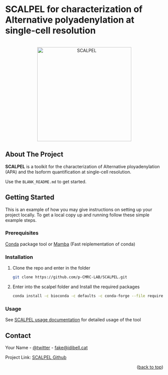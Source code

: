 

SCALPEL for characterization of Alternative polyadenylation  at single-cell resolution
======================================================================================


<!-- PROJECT LOGO -->
<br />
<div align="center">
  <a href="https://github.com/othneildrew/Best-README-Template">
    <img src="https://upload.wikimedia.org/wikipedia/commons/thumb/b/ba/Dessin_scalpel.svg/1200px-Dessin_scalpel.svg.png" alt="SCALPEL" width="300" height="300">
  </a>
</div>




<!-- ABOUT THE PROJECT -->
## About The Project

**SCALPEL** is a toolkit for the characterization of Alternative ployadenylation (APA) and the Isoform quantification at single-cell resolution.

Use the `BLANK_README.md` to get started.


<!-- GETTING STARTED -->
## Getting Started

This is an example of how you may give instructions on setting up your project locally.
To get a local copy up and running follow these simple example steps.

### Prerequisites

[Conda](https://www.anaconda.com/) package tool or [Mamba](https://github.com/mamba-org/mamba) (Fast reiplementation of conda)

### Installation

1. Clone the repo and enter in the folder
   ```sh
   git clone https://github.com/p-CMRC-LAB/SCALPEL.git
   ```
2. Enter into the scalpel folder and Install the required packages
   ```sh
   conda install -c bioconda -c defaults -c conda-forge --file requirements.txt
   ```

### Usage

See [SCALPEL usage documentation](https://data.cyverse.org/dav-anon/iplant/home/franzx5/demo_10X_data_GSE104556/SCALPEL.html) for detailed usage of the tool



<!-- CONTACT -->
## Contact

Your Name - [@twitter](https://twitter.com/aerodx5) - fake@idibell.cat

Project Link: [SCALPEL Github](https://github.com/p-CMRC-LAB/SCALPEL)

<p align="right">(<a href="#readme-top">back to top</a>)</p>


